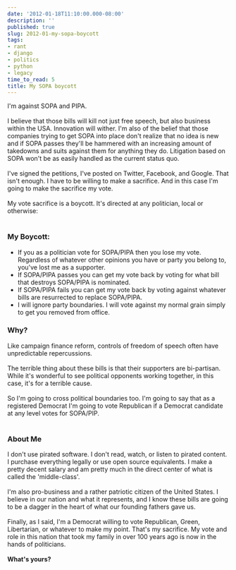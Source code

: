 ```yaml
---
date: '2012-01-18T11:10:00.000-08:00'
description: ''
published: true
slug: 2012-01-my-sopa-boycott
tags:
- rant
- django
- politics
- python
- legacy
time_to_read: 5
title: My SOPA boycott
---
```


I'm against SOPA and PIPA.<br /><br />I believe that those bills will kill not just free speech, but also business within the USA. Innovation will wither. I'm also of the belief that those companies trying to get SOPA into place don't realize that no idea is new and if SOPA passes they'll be hammered with an increasing amount of takedowns and suits against them for anything they do. Litigation based on SOPA won't be as easily handled as the current status quo.<br /><br />I've signed the petitions, I've posted on Twitter, Facebook, and Google. That isn't enough. I have to be willing to make a sacrifice. And in this case I'm going to make the sacrifice my vote.<br /><br />My vote sacrifice is a boycott. It's directed at any politician, local or otherwise:<br /><br /><h3>My Boycott:</h3><ul><li>If you as a politician vote for SOPA/PIPA then you lose my vote. Regardless of whatever other opinions you have or party you belong to, you've lost me as a supporter.</li><li>If SOPA/PIPA passes you can get my vote back by voting for what bill that destroys SOPA/PIPA is nominated.</li><li>If SOPA/PIPA fails you can get my vote back by voting against whatever bills are resurrected to replace SOPA/PIPA.</li><li>I will ignore party boundaries. I will vote against my normal grain simply to get you removed from office.</li></ul><div><h3>Why?</h3></div><div>Like campaign finance reform, controls of freedom of speech often have unpredictable repercussions.&nbsp;</div><div><br /></div><div>The terrible thing about these bills is that their supporters are bi-partisan. While it's wonderful to see political opponents working together, in this case, it's for a terrible cause.&nbsp;</div><div><br /></div><div>So I'm going to cross political boundaries too. I'm going to say that as a registered Democrat I'm going to vote Republican if a Democrat candidate at any level votes for SOPA/PIP.</div><br /><div><h3>About Me</h3></div><div>I don't use pirated software. I don't read, watch, or listen to pirated content. I purchase everything legally or use open source equivalents. I make a pretty decent salary and am pretty much in the direct center of what is called the 'middle-class'.<br /><br />I'm also pro-business and a rather patriotic citizen of the United States. I believe in our nation and what it represents, and I know these bills are going to be a dagger in the heart of what our founding fathers gave us.</div><div><br /></div><div>Finally, as I said, I'm a Democrat willing to vote Republican, Green, Libertarian, or whatever to make my point. That's my sacrifice. My vote and role in this nation that took my family in over 100 years ago is now in the hands of politicians.<br /><br /><b>What's yours?</b></div>